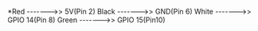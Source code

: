
*Red   ------->> 5V(Pin 2)
Black ------->> GND(Pin 6)
White ------->> GPIO 14(Pin 8)
Green ------->> GPIO 15(Pin10)

